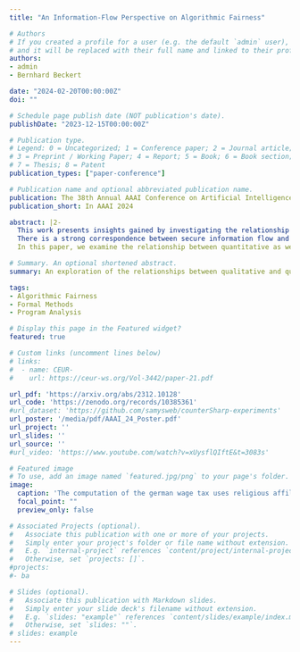 ```yaml
---
title: "An Information-Flow Perspective on Algorithmic Fairness"

# Authors
# If you created a profile for a user (e.g. the default `admin` user), write the username (folder name) here 
# and it will be replaced with their full name and linked to their profile.
authors:
- admin
- Bernhard Beckert

date: "2024-02-20T00:00:00Z"
doi: ""

# Schedule page publish date (NOT publication's date).
publishDate: "2023-12-15T00:00:00Z"

# Publication type.
# Legend: 0 = Uncategorized; 1 = Conference paper; 2 = Journal article;
# 3 = Preprint / Working Paper; 4 = Report; 5 = Book; 6 = Book section;
# 7 = Thesis; 8 = Patent
publication_types: ["paper-conference"]

# Publication name and optional abbreviated publication name.
publication: The 38th Annual AAAI Conference on Artificial Intelligence
publication_short: In AAAI 2024

abstract: |2-
  This work presents insights gained by investigating the relationship between algorithmic fairness and the concept of secure information flow. The problem of enforcing secure information flow is well-studied in the context of information security: If secret information may "flow" through an algorithm or program in such a way that it can influence the program's output, then that is considered insecure information flow as attackers could potentially observe (parts of) the secret.
  There is a strong correspondence between secure information flow and algorithmic fairness: if protected attributes such as race, gender, or age are treated as secret program inputs, then secure information flow means that these "secret" attributes cannot influence the result of a program. While most research in algorithmic fairness evaluation concentrates on studying the impact of algorithms (often treating the algorithm as a black-box), the concepts derived from information flow can be used both for the analysis of disparate treatment as well as disparate impact w.r.t. a structural causal model.
  In this paper, we examine the relationship between quantitative as well as qualitative information-flow properties and fairness. Moreover, based on this duality, we derive a new quantitative notion of fairness called fairness spread, which can be easily analyzed using quantitative information flow and which strongly relates to counterfactual fairness. We demonstrate that off-the-shelf tools for information-flow properties can be used in order to formally analyze a program's algorithmic fairness properties, including the new notion of fairness spread as well as established notions such as demographic parity. 

# Summary. An optional shortened abstract.
summary: An exploration of the relationships between qualitative and quantitative information flow and various causal and non-causal fairness definitions with applications to program analysis.

tags:
- Algorithmic Fairness
- Formal Methods
- Program Analysis

# Display this page in the Featured widget?
featured: true

# Custom links (uncomment lines below)
# links:
#  - name: CEUR-
#    url: https://ceur-ws.org/Vol-3442/paper-21.pdf

url_pdf: 'https://arxiv.org/abs/2312.10128'
url_code: 'https://zenodo.org/records/10385361'
#url_dataset: 'https://github.com/samysweb/counterSharp-experiments'
url_poster: '/media/pdf/AAAI_24_Poster.pdf'
url_project: ''
url_slides: ''
url_source: ''
#url_video: 'https://www.youtube.com/watch?v=xUysflQIftE&t=3083s'

# Featured image
# To use, add an image named `featured.jpg/png` to your page's folder. 
image:
  caption: 'The computation of the german wage tax uses religious affiliation as an input. This is necessary to compute the church tax. But does it inadvertedly modify other outputs?'
  focal_point: ""
  preview_only: false

# Associated Projects (optional).
#   Associate this publication with one or more of your projects.
#   Simply enter your project's folder or file name without extension.
#   E.g. `internal-project` references `content/project/internal-project/index.md`.
#   Otherwise, set `projects: []`.
#projects:
#- ba

# Slides (optional).
#   Associate this publication with Markdown slides.
#   Simply enter your slide deck's filename without extension.
#   E.g. `slides: "example"` references `content/slides/example/index.md`.
#   Otherwise, set `slides: ""`.
# slides: example
---
```


